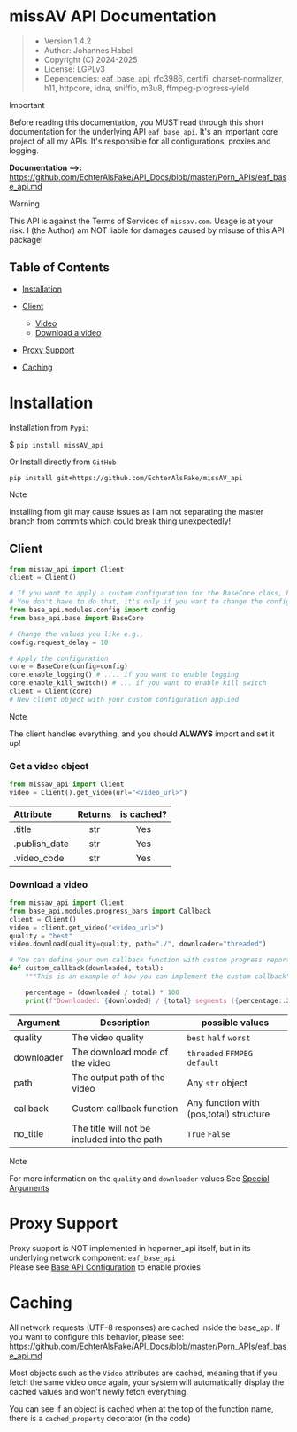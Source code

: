 # missAV API Documentation

> - Version 1.4.2
> - Author: Johannes Habel
> - Copyright (C) 2024-2025
> - License: LGPLv3
> - Dependencies: eaf_base_api, rfc3986, certifi, charset-normalizer, h11, httpcore, idna, sniffio, m3u8, ffmpeg-progress-yield

> [!IMPORTANT]
> Before reading this documentation, you MUST read through this short documentation for the underlying API `eaf_base_api`. It's
> an important core project of all my APIs. It's responsible for all configurations, proxies and logging.

**Documentation -->:** https://github.com/EchterAlsFake/API_Docs/blob/master/Porn_APIs/eaf_base_api.md

> [!WARNING]
> This API is against the Terms of Services of `missav.com`. Usage is at your risk.
> I (the Author) am NOT liable for damages caused by misuse of this API package!

## Table of Contents
- [Installation](#installation)
- [Client](#client)
  - [Video](#get-a-video-object)
  - [Download a video](#download-a-video)

- [Proxy Support](#proxy-support)
- [Caching](#caching)

# Installation

Installation from `Pypi`:

$ `pip install missAV_api`

Or Install directly from `GitHub`

`pip install git+https://github.com/EchterAlsFake/missAV_api`

> [!NOTE]
> Installing from git may cause issues as I am not separating the master branch
> from commits which could break thing unexpectedly!

## Client

```python
from missav_api import Client
client = Client()

# If you want to apply a custom configuration for the BaseCore class, here you go:  
# You don't have to do that, it's only if you want to change the configuration of eaf_base_api!
from base_api.modules.config import config
from base_api.base import BaseCore

# Change the values you like e.g.,
config.request_delay = 10

# Apply the configuration
core = BaseCore(config=config)
core.enable_logging() # .... if you want to enable logging
core.enable_kill_switch() # ... if you want to enable kill switch
client = Client(core)
# New client object with your custom configuration applied
```

> [!NOTE]
> The client handles everything, and you should **ALWAYS** import and set it up!

### Get a video object

```python
from missav_api import Client
video = Client().get_video(url="<video_url>")
```

| Attribute     | Returns | is cached? |
|:--------------|:-------:|:----------:|
| .title        |   str   |    Yes     |
| .publish_date |   str   |    Yes     |
| .video_code   |   str   |    Yes     |

### Download a video

```python
from missav_api import Client
from base_api.modules.progress_bars import Callback
client = Client()
video = client.get_video("<video_url>")
quality = "best" 
video.download(quality=quality, path="./", downloader="threaded")

# You can define your own callback function with custom progress reporting using:
def custom_callback(downloaded, total):
    """This is an example of how you can implement the custom callback"""

    percentage = (downloaded / total) * 100
    print(f"Downloaded: {downloaded} / {total} segments ({percentage:.2f}%)")
```

| Argument   | Description                                  | possible values                         |
|------------|----------------------------------------------|-----------------------------------------|
| quality    | The video quality                            | `best` `half` `worst`                   |
| downloader | The download mode of the video               | `threaded` `FFMPEG` `default`           |
| path       | The output path of the video                 | Any `str` object                        |
| callback   | Custom callback function                     | Any function with (pos,total) structure |
| no_title   | The title will not be included into the path | `True` `False`                          |

> [!NOTE]
> For more information on the `quality` and `downloader` values See [Special Arguments](https://github.com/EchterAlsFake/API_Docs/blob/master/Porn_APIs/special_arguments.md)

# Proxy Support
Proxy support is NOT implemented in hqporner_api itself, but in its underlying network component: `eaf_base_api`
<br>Please see [Base API Configuration](https://github.com/EchterAlsFake/API_Docs/blob/master/Porn_APIs/eaf_base_api.md) to enable proxies

# Caching
All network requests (UTF-8 responses) are cached inside the base_api.
If you want to configure this behavior, please see:
<br>https://github.com/EchterAlsFake/API_Docs/blob/master/Porn_APIs/eaf_base_api.md

Most objects such as the `Video` attributes are cached, meaning that if you
fetch the same video once again, your system will automatically display the cached
values and won't newly fetch everything.

You can see if an object is cached when at the top of the function name, there is a
`cached_property` decorator (in the code)









